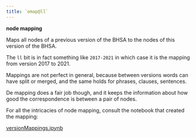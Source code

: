 ```yaml
---
title: `omap@ll`
---
```


**node mapping**

Maps all nodes of a previous version of the BHSA to the nodes of this version of the BHSA.

The `ll` bit is in fact something like `2017-2021` in which case it is the mapping
from version 2017 to 2021.

Mappings are not perfect in general, because between versions words can have split or merged,
and the same holds for phrases, clauses, sentences.

De mapping does a fair job though, and it keeps the information about how good the correspondence
is between a pair of nodes.

For all the intricacies of node mapping, consult the notebook that created the mapping:

[versionMappings.ipynb](https://nbviewer.org/github/ETCBC/bhsa/blob/master/programs/versionMappings.ipynb)
